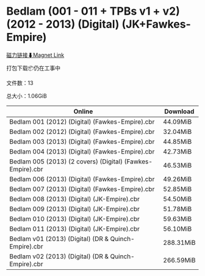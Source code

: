 # Bedlam (001 - 011 + TPBs v1 + v2) (2012 - 2013) (Digital) (JK+Fawkes-Empire)

[磁力链接⬇Magnet Link](magnet:?xt=urn:btih:ae355aa05a72a003c72d0f738d8efe6a7b7cbb17&dn=Bedlam%20%28001%20-%20011%20%2B%20TPBs%20v1%20%2B%20v2%29%20%282012%20-%202013%29%20%28Digital%29%20%28JK%2BFawkes-Empire%29)

打包下载📦仍在工事中

文件数：13

总大小：1.06GiB

Online | Download
--- | ---
Bedlam 001 (2012) (Digital) (Fawkes-Empire).cbr | 44.09MiB
Bedlam 002 (2012) (Digital) (Fawkes-Empire).cbr | 32.04MiB
Bedlam 003 (2013) (Digital) (Fawkes-Empire).cbr | 44.85MiB
Bedlam 004 (2013) (Digital) (Fawkes-Empire).cbr | 42.73MiB
Bedlam 005 (2013) (2 covers) (Digital) (Fawkes-Empire).cbr | 46.53MiB
Bedlam 006 (2013) (Digital) (Fawkes-Empire).cbr | 49.26MiB
Bedlam 007 (2013) (Digital) (Fawkes-Empire).cbr | 52.85MiB
Bedlam 008 (2013) (Digital) (JK-Empire).cbr | 54.50MiB
Bedlam 009 (2013) (Digital) (JK-Empire).cbr | 51.78MiB
Bedlam 010 (2013) (Digital) (JK-Empire).cbr | 59.63MiB
Bedlam 011 (2013) (Digital) (JK-Empire).cbr | 56.10MiB
Bedlam v01 (2013) (Digital) (DR & Quinch-Empire).cbr | 288.31MiB
Bedlam v02 (2013) (Digital) (DR & Quinch-Empire).cbr | 266.59MiB